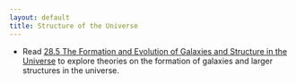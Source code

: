 ```yaml
---
layout: default
title: Structure of the Universe
---
```


- Read [28.5 The Formation and Evolution of Galaxies and Structure in the Universe](https://openstax.org/books/astronomy-2e/pages/28-5-the-formation-and-evolution-of-galaxies-and-structure-in-the-universe) to explore theories on the formation of galaxies and larger structures in the universe.
